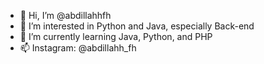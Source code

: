 - 👋 Hi, I’m @abdillahhfh
- 👀 I’m interested in Python and Java, especially Back-end
- 🌱 I’m currently learning Java, Python, and PHP
- 📫 Instagram: @abdillahh_fh

<!---
abdillahhfh/abdillahhfh is a ✨ special ✨ repository because its `README.md` (this file) appears on your GitHub profile.
You can click the Preview link to take a look at your changes.
--->
